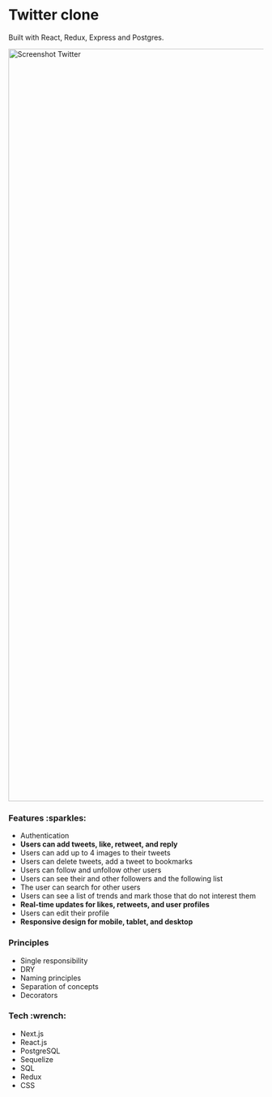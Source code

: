 <h1>Twitter clone</h3>

<p>Built with React, Redux, Express and Postgres. </p>

<img width="1485" alt="Screenshot Twitter" src="https://github.com/lkurash/Twitter/assets/105499318/3f29745d-36c6-4468-b218-2ebf6d6d44d3">

<h3>Features :sparkles:</h4>
<ul>
  <li>Authentication</li>
  <li><b>Users can add tweets, like, retweet, and reply</b></li>
  <li>Users can add up to 4 images to their tweets</li>
  <li>Users can delete tweets, add a tweet to bookmarks</li>
  <li>Users can follow and unfollow other users</li>
  <li>Users can see their and other followers and the following list</li>
  <li>The user can search for other users</li>
  <li>Users can see a list of trends and mark those that do not interest them</li>
  <li><b>Real-time updates for likes, retweets, and user profiles</b></li>
  <li>Users can edit their profile</li>
  <li><b>Responsive design for mobile, tablet, and desktop</b></li>
</ul>

<h3>Principles</h4>
<ul>
  <li>Single responsibility</li>
  <li>DRY</li>
  <li>Naming principles</li>
  <li>Separation of concepts</li>
  <li>Decorators</li>
</ul>

<h3>Tech :wrench:</h4>
<ul>
  <li>Next.js</li>
  <li>React.js</li>
  <li>PostgreSQL</li>
  <li>Sequelize</li>
  <li>SQL</li>
  <li>Redux</li>
  <li>CSS</li>
</ul>

